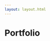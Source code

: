```yaml
---
layout: layout.html
---
```


<div class="container">
  <div class="eyebrow"></div>
  <h1>Portfolio</h1>
</div>
